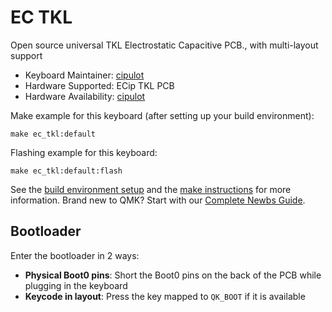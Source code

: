 # EC TKL

Open source universal TKL Electrostatic Capacitive PCB., with multi-layout support

* Keyboard Maintainer: [cipulot](https://github.com/cipulot)
* Hardware Supported: ECip TKL PCB
* Hardware Availability: [cipulot](https://github.com/Cipulot/EC-TKL)

Make example for this keyboard (after setting up your build environment):

    make ec_tkl:default


Flashing example for this keyboard:

    make ec_tkl:default:flash


See the [build environment setup](https://docs.qmk.fm/#/getting_started_build_tools) and the [make instructions](https://docs.qmk.fm/#/getting_started_make_guide) for more information. Brand new to QMK? Start with our [Complete Newbs Guide](https://docs.qmk.fm/#/newbs).

## Bootloader

Enter the bootloader in 2 ways:

* **Physical Boot0 pins**: Short the Boot0 pins on the back of the PCB while plugging in the keyboard
* **Keycode in layout**: Press the key mapped to `QK_BOOT` if it is available
